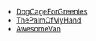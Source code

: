 -   [DogCageForGreenies](dogCageForGreenies.html)
-   [ThePalmOfMyHand](thePalmOfMyHand.html)
-   [AwesomeVan](awesomeVan.html)
